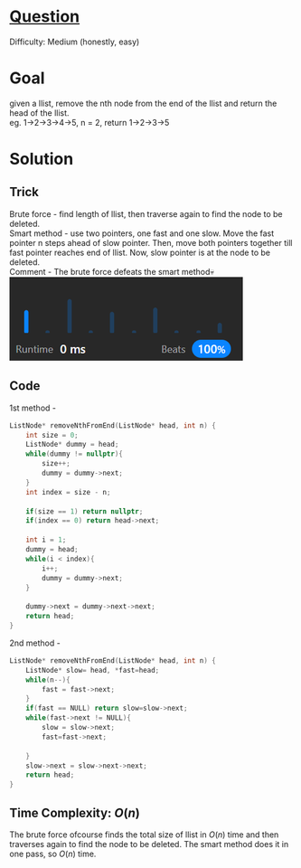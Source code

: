 # [Question](https://leetcode.com/problems/remove-nth-node-from-end-of-list/)
Difficulty: Medium (honestly, easy)
# Goal
given a llist, remove the nth node from the end of the llist and return the head of the llist.  
eg. 1->2->3->4->5, n = 2, return 1->2->3->5
# Solution
## Trick
Brute force - find length of llist, then traverse again to find the node to be deleted.  
Smart method - use two pointers, one fast and one slow. Move the fast pointer n steps ahead of slow pointer. Then, move both pointers together till fast pointer reaches end of llist. Now, slow pointer is at the node to be deleted.  
Comment - The brute force defeats the smart method💀
<img alt="runtime beats 100%" src="image.png">
## Code
1st method -

```cpp
ListNode* removeNthFromEnd(ListNode* head, int n) {
    int size = 0;
    ListNode* dummy = head;
    while(dummy != nullptr){
        size++;
        dummy = dummy->next;
    }
    int index = size - n;

    if(size == 1) return nullptr;
    if(index == 0) return head->next;

    int i = 1;
    dummy = head;
    while(i < index){
        i++;
        dummy = dummy->next;
    }

    dummy->next = dummy->next->next;
    return head;
}
```

2nd method -
```cpp
ListNode* removeNthFromEnd(ListNode* head, int n) {
    ListNode* slow= head, *fast=head;
    while(n--){
        fast = fast->next;
    }
    if(fast == NULL) return slow=slow->next;
    while(fast->next != NULL){
        slow = slow->next;
        fast=fast->next;
        
    }
    slow->next = slow->next->next;
    return head;
}
```
## Time Complexity: $O(n)$
The brute force ofcourse finds the total size of llist in $O(n)$ time and then traverses again to find the node to be deleted. The smart method does it in one pass, so $O(n)$ time.